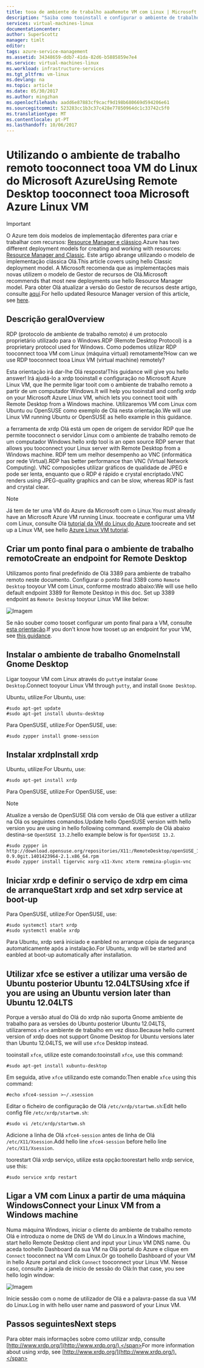 ```yaml
---
title: tooa de ambiente de trabalho aaaRemote VM com Linux | Microsoft Docs
description: "Saiba como tooinstall e configurar o ambiente de trabalho remoto tooconnect tooa VM do Linux do Microsoft Azure para o modelo de implementação clássica Olá"
services: virtual-machines-linux
documentationcenter: 
author: SuperScottz
manager: timlt
editor: 
tags: azure-service-management
ms.assetid: 34348659-ddb7-41da-82d6-b5885859e7e4
ms.service: virtual-machines-linux
ms.workload: infrastructure-services
ms.tgt_pltfrm: vm-linux
ms.devlang: na
ms.topic: article
ms.date: 05/30/2017
ms.author: mingzhan
ms.openlocfilehash: aadd6e87883cf9cacf9d198b680669d594206e61
ms.sourcegitcommit: 523283cc1b3c37c428e77850964dc1c33742c5f0
ms.translationtype: MT
ms.contentlocale: pt-PT
ms.lasthandoff: 10/06/2017
---
```

# <a name="using-remote-desktop-tooconnect-tooa-microsoft-azure-linux-vm"></a><span data-ttu-id="6e531-103">Utilizando o ambiente de trabalho remoto tooconnect tooa VM do Linux do Microsoft Azure</span><span class="sxs-lookup"><span data-stu-id="6e531-103">Using Remote Desktop tooconnect tooa Microsoft Azure Linux VM</span></span>
> [!IMPORTANT] 
> <span data-ttu-id="6e531-104">O Azure tem dois modelos de implementação diferentes para criar e trabalhar com recursos: [Resource Manager e clássico](../../../resource-manager-deployment-model.md).</span><span class="sxs-lookup"><span data-stu-id="6e531-104">Azure has two different deployment models for creating and working with resources: [Resource Manager and Classic](../../../resource-manager-deployment-model.md).</span></span> <span data-ttu-id="6e531-105">Este artigo abrange utilizando o modelo de implementação clássica Olá.</span><span class="sxs-lookup"><span data-stu-id="6e531-105">This article covers using hello Classic deployment model.</span></span> <span data-ttu-id="6e531-106">A Microsoft recomenda que as implementações mais novas utilizem o modelo de Gestor de recursos de Olá.</span><span class="sxs-lookup"><span data-stu-id="6e531-106">Microsoft recommends that most new deployments use hello Resource Manager model.</span></span> <span data-ttu-id="6e531-107">Para obter Olá atualizar a versão do Gestor de recursos deste artigo, consulte [aqui](../use-remote-desktop.md).</span><span class="sxs-lookup"><span data-stu-id="6e531-107">For hello updated Resource Manager version of this article, see [here](../use-remote-desktop.md).</span></span>

## <a name="overview"></a><span data-ttu-id="6e531-108">Descrição geral</span><span class="sxs-lookup"><span data-stu-id="6e531-108">Overview</span></span>
<span data-ttu-id="6e531-109">RDP (protocolo de ambiente de trabalho remoto) é um protocolo proprietário utilizado para o Windows.</span><span class="sxs-lookup"><span data-stu-id="6e531-109">RDP (Remote Desktop Protocol) is a proprietary protocol used for Windows.</span></span> <span data-ttu-id="6e531-110">Como podemos utilizar RDP tooconnect tooa VM com Linux (máquina virtual) remotamente?</span><span class="sxs-lookup"><span data-stu-id="6e531-110">How can we use RDP tooconnect tooa Linux VM (virtual machine) remotely?</span></span>

<span data-ttu-id="6e531-111">Esta orientação irá dar-lhe Olá resposta!</span><span class="sxs-lookup"><span data-stu-id="6e531-111">This guidance will give you hello answer!</span></span> <span data-ttu-id="6e531-112">Irá ajudá-lo a xrdp tooinstall e configuração no Microsoft Azure Linux VM, que lhe permite ligar tooit com o ambiente de trabalho remoto a partir de um computador Windows.</span><span class="sxs-lookup"><span data-stu-id="6e531-112">It will help you tooinstall and config xrdp on your Microsoft Azure Linux VM, which lets you connect tooit with Remote Desktop from a Windows machine.</span></span> <span data-ttu-id="6e531-113">Utilizaremos VM com Linux com Ubuntu ou OpenSUSE como exemplo de Olá nesta orientação.</span><span class="sxs-lookup"><span data-stu-id="6e531-113">We will use Linux VM running Ubuntu or OpenSUSE as hello example in this guidance.</span></span>

<span data-ttu-id="6e531-114">a ferramenta de xrdp Olá está um open de origem de servidor RDP que lhe permite tooconnect o servidor Linux com o ambiente de trabalho remoto de um computador Windows.</span><span class="sxs-lookup"><span data-stu-id="6e531-114">hello xrdp tool is an open source RDP server that allows you tooconnect your Linux server with Remote Desktop from a Windows machine.</span></span> <span data-ttu-id="6e531-115">RDP tem um melhor desempenho ao VNC (informática por rede Virtual).</span><span class="sxs-lookup"><span data-stu-id="6e531-115">RDP has better performance than VNC (Virtual Network Computing).</span></span> <span data-ttu-id="6e531-116">VNC composições utilizar gráficos de qualidade de JPEG e pode ser lenta, enquanto que o RDP é rápido e crystal encriptado.</span><span class="sxs-lookup"><span data-stu-id="6e531-116">VNC renders using JPEG-quality graphics and can be slow, whereas RDP is fast and crystal clear.</span></span>

> [!NOTE]
> <span data-ttu-id="6e531-117">Já tem de ter uma VM do Azure da Microsoft com o Linux.</span><span class="sxs-lookup"><span data-stu-id="6e531-117">You must already have an Microsoft Azure VM running Linux.</span></span> <span data-ttu-id="6e531-118">toocreate e configurar uma VM com Linux, consulte Olá [tutorial da VM do Linux do Azure](createportal.md).</span><span class="sxs-lookup"><span data-stu-id="6e531-118">toocreate and set up a Linux VM, see hello [Azure Linux VM tutorial](createportal.md).</span></span>
> 
> 

## <a name="create-an-endpoint-for-remote-desktop"></a><span data-ttu-id="6e531-119">Criar um ponto final para o ambiente de trabalho remoto</span><span class="sxs-lookup"><span data-stu-id="6e531-119">Create an endpoint for Remote Desktop</span></span>
<span data-ttu-id="6e531-120">Utilizamos ponto final predefinido de Olá 3389 para ambiente de trabalho remoto neste documento. Configurar o ponto final 3389 como `Remote Desktop` tooyour VM com Linux, conforme mostrado abaixo:</span><span class="sxs-lookup"><span data-stu-id="6e531-120">We will use hello default endpoint 3389 for Remote Desktop in this doc. Set up 3389 endpoint as `Remote Desktop` tooyour Linux VM like below:</span></span>

![Imagem](./media/remote-desktop/endpoint-for-linux-server.png)

<span data-ttu-id="6e531-122">Se não souber como tooset configurar um ponto final para a VM, consulte [esta orientação](setup-endpoints.md).</span><span class="sxs-lookup"><span data-stu-id="6e531-122">If you don't know how tooset up an endpoint for your VM, see [this guidance](setup-endpoints.md).</span></span>

## <a name="install-gnome-desktop"></a><span data-ttu-id="6e531-123">Instalar o ambiente de trabalho Gnome</span><span class="sxs-lookup"><span data-stu-id="6e531-123">Install Gnome Desktop</span></span>
<span data-ttu-id="6e531-124">Ligar tooyour VM com Linux através do `putty`e instalar `Gnome Desktop`.</span><span class="sxs-lookup"><span data-stu-id="6e531-124">Connect tooyour Linux VM through `putty`, and install `Gnome Desktop`.</span></span>

<span data-ttu-id="6e531-125">Ubuntu, utilize:</span><span class="sxs-lookup"><span data-stu-id="6e531-125">For Ubuntu, use:</span></span>

    #sudo apt-get update
    #sudo apt-get install ubuntu-desktop


<span data-ttu-id="6e531-126">Para OpenSUSE, utilize:</span><span class="sxs-lookup"><span data-stu-id="6e531-126">For OpenSUSE, use:</span></span>

    #sudo zypper install gnome-session

## <a name="install-xrdp"></a><span data-ttu-id="6e531-127">Instalar xrdp</span><span class="sxs-lookup"><span data-stu-id="6e531-127">Install xrdp</span></span>
<span data-ttu-id="6e531-128">Ubuntu, utilize:</span><span class="sxs-lookup"><span data-stu-id="6e531-128">For Ubuntu, use:</span></span>

    #sudo apt-get install xrdp

<span data-ttu-id="6e531-129">Para OpenSUSE, utilize:</span><span class="sxs-lookup"><span data-stu-id="6e531-129">For OpenSUSE, use:</span></span>

> [!NOTE]
> <span data-ttu-id="6e531-130">Atualize a versão de OpenSUSE Olá com versão de Olá que estiver a utilizar na Olá os seguintes comandos.</span><span class="sxs-lookup"><span data-stu-id="6e531-130">Update hello OpenSUSE version with hello version you are using in hello following command.</span></span> <span data-ttu-id="6e531-131">exemplo de Olá abaixo destina-se `OpenSUSE 13.2`.</span><span class="sxs-lookup"><span data-stu-id="6e531-131">hello example below is for `OpenSUSE 13.2`.</span></span>
> 
> 

    #sudo zypper in http://download.opensuse.org/repositories/X11:/RemoteDesktop/openSUSE_13.2/x86_64/xrdp-0.9.0git.1401423964-2.1.x86_64.rpm
    #sudo zypper install tigervnc xorg-x11-Xvnc xterm remmina-plugin-vnc


## <a name="start-xrdp-and-set-xdrp-service-at-boot-up"></a><span data-ttu-id="6e531-132">Iniciar xrdp e definir o serviço de xdrp em cima de arranque</span><span class="sxs-lookup"><span data-stu-id="6e531-132">Start xrdp and set xdrp service at boot-up</span></span>
<span data-ttu-id="6e531-133">Para OpenSUSE, utilize:</span><span class="sxs-lookup"><span data-stu-id="6e531-133">For OpenSUSE, use:</span></span>

    #sudo systemctl start xrdp
    #sudo systemctl enable xrdp

<span data-ttu-id="6e531-134">Para Ubuntu, xrdp será iniciado e eanbled no arranque cópia de segurança automaticamente após a instalação.</span><span class="sxs-lookup"><span data-stu-id="6e531-134">For Ubuntu, xrdp will be started and eanbled at boot-up automatically after installation.</span></span>

## <a name="using-xfce-if-you-are-using-an-ubuntu-version-later-than-ubuntu-1204lts"></a><span data-ttu-id="6e531-135">Utilizar xfce se estiver a utilizar uma versão de Ubuntu posterior Ubuntu 12.04LTS</span><span class="sxs-lookup"><span data-stu-id="6e531-135">Using xfce if you are using an Ubuntu version later than Ubuntu 12.04LTS</span></span>
<span data-ttu-id="6e531-136">Porque a versão atual do Olá do xrdp não suporta Gnome ambiente de trabalho para as versões do Ubuntu posterior Ubuntu 12.04LTS, utilizaremos `xfce` ambiente de trabalho em vez disso.</span><span class="sxs-lookup"><span data-stu-id="6e531-136">Because hello current version of xrdp does not support Gnome Desktop for  Ubuntu versions later than Ubuntu 12.04LTS, we will use `xfce` Desktop instead.</span></span>

<span data-ttu-id="6e531-137">tooinstall `xfce`, utilize este comando:</span><span class="sxs-lookup"><span data-stu-id="6e531-137">tooinstall `xfce`, use this command:</span></span>

    #sudo apt-get install xubuntu-desktop

<span data-ttu-id="6e531-138">Em seguida, ative `xfce` utilizando este comando:</span><span class="sxs-lookup"><span data-stu-id="6e531-138">Then enable `xfce` using this command:</span></span>

    #echo xfce4-session >~/.xsession

<span data-ttu-id="6e531-139">Editar o ficheiro de configuração de Olá `/etc/xrdp/startwm.sh`:</span><span class="sxs-lookup"><span data-stu-id="6e531-139">Edit hello config file `/etc/xrdp/startwm.sh`:</span></span>

    #sudo vi /etc/xrdp/startwm.sh   

<span data-ttu-id="6e531-140">Adicione a linha de Olá `xfce4-session` antes de linha de Olá `/etc/X11/Xsession`.</span><span class="sxs-lookup"><span data-stu-id="6e531-140">Add hello line `xfce4-session` before hello line `/etc/X11/Xsession`.</span></span>

<span data-ttu-id="6e531-141">toorestart Olá xrdp serviço, utilize esta opção:</span><span class="sxs-lookup"><span data-stu-id="6e531-141">toorestart hello xrdp service, use this:</span></span>

    #sudo service xrdp restart


## <a name="connect-your-linux-vm-from-a-windows-machine"></a><span data-ttu-id="6e531-142">Ligar a VM com Linux a partir de uma máquina Windows</span><span class="sxs-lookup"><span data-stu-id="6e531-142">Connect your Linux VM from a Windows machine</span></span>
<span data-ttu-id="6e531-143">Numa máquina Windows, iniciar o cliente do ambiente de trabalho remoto Olá e introduza o nome de DNS de VM do Linux.</span><span class="sxs-lookup"><span data-stu-id="6e531-143">In a Windows machine, start hello Remote Desktop client and input your Linux VM DNS name.</span></span> <span data-ttu-id="6e531-144">Ou aceda toohello Dashboard da sua VM na Olá portal do Azure e clique em `Connect` tooconnect na VM com Linux.</span><span class="sxs-lookup"><span data-stu-id="6e531-144">Or go toohello Dashboard of your VM in hello Azure portal and click `Connect` tooconnect your Linux VM.</span></span> <span data-ttu-id="6e531-145">Nesse caso, consulte a janela de início de sessão do Olá:</span><span class="sxs-lookup"><span data-stu-id="6e531-145">In that case, you see hello login window:</span></span>

![Imagem](./media/remote-desktop/no2.png)

<span data-ttu-id="6e531-147">Inicie sessão com o nome de utilizador de Olá e a palavra-passe da sua VM do Linux.</span><span class="sxs-lookup"><span data-stu-id="6e531-147">Log in with hello user name and password of your Linux VM.</span></span>

## <a name="next-steps"></a><span data-ttu-id="6e531-148">Passos seguintes</span><span class="sxs-lookup"><span data-stu-id="6e531-148">Next steps</span></span>
<span data-ttu-id="6e531-149">Para obter mais informações sobre como utilizar xrdp, consulte [http://www.xrdp.org/](http://www.xrdp.org/).</span><span class="sxs-lookup"><span data-stu-id="6e531-149">For more information about using xrdp, see [http://www.xrdp.org/](http://www.xrdp.org/).</span></span>
